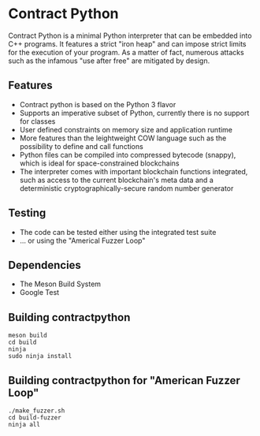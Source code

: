 # Contract Python

Contract Python is a minimal Python interpreter that can be embedded into C++ programs. It features a strict "iron heap" and can impose strict limits for the execution of your program. As a matter of fact, numerous attacks such as the infamous "use after free" are mitigated by design.

## Features
* Contract python is based on the Python 3 flavor
* Supports an imperative subset of Python, currently there is no support for classes
* User defined constraints on memory size and application runtime
* More features than the leightweight COW language such as the possibility to define and call functions
* Python files can be compiled into compressed bytecode (snappy), which is ideal for space-constrained blockchains
* The interpreter comes with important blockchain functions integrated, such as access to the current blockchain's meta data and a deterministic cryptographically-secure random number generator

## Testing
* The code can be tested either using the integrated test suite
* ... or using the "Americal Fuzzer Loop"

## Dependencies
* The Meson Build System
* Google Test

## Building contractpython
```
meson build
cd build
ninja
sudo ninja install
```

## Building contractpython for "American Fuzzer Loop"
```
./make_fuzzer.sh
cd build-fuzzer
ninja all
```
